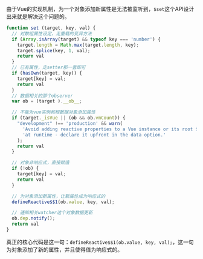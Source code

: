 由于Vue的实现机制，为一个对象添加新属性是无法被监听到，```$set```这个API设计出来就是解决这个问题的。

```javascript
function set (target, key, val) {
  // 对数组属性设定，走重载的变异方法
  if (Array.isArray(target) && typeof key === 'number') {
    target.length = Math.max(target.length, key);
    target.splice(key, 1, val);
    return val
  }
  // 已有属性，走setter那一套即可
  if (hasOwn(target, key)) {
    target[key] = val;
    return val
  }
  // 数据相关的那个observer
  var ob = (target ).__ob__;

  // 不能为vue实例和根数据对象添加属性
  if (target._isVue || (ob && ob.vmCount)) {
    "development" !== 'production' && warn(
      'Avoid adding reactive properties to a Vue instance or its root $data ' +
      'at runtime - declare it upfront in the data option.'
    );
    return val
  }

  // 对象非响应式，直接赋值
  if (!ob) {
    target[key] = val;
    return val
  }

  // 为对象添加新属性，让新属性成为响应式的
  defineReactive$$1(ob.value, key, val);

  // 通知相关watcher这个对象数据更新
  ob.dep.notify();
  return val
}
```

真正的核心代码是这一句：```defineReactive$$1(ob.value, key, val);```，这一句为对象添加了新的属性，并且使得值为响应式的。
